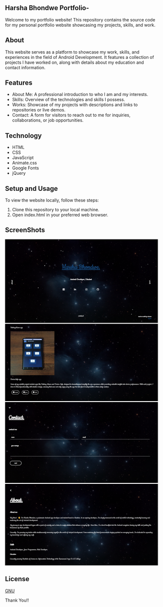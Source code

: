 ## Harsha Bhondwe Portfolio-
Welcome to my portfolio website! This repository contains the source code for my personal portfolio website showcasing my projects, skills, and work.

## About
This website serves as a platform to showcase my work, skills, and experiences in the field of Android Development. It features a collection of projects I have worked on, along with details about my education and contact information.

## Features
- About Me: A professional introduction to who I am and my interests. 
- Skills: Overview of the technologies and skills I possess.
- Works: Showcase of my projects with descriptions and links to repositories or live demos.
- Contact: A form for visitors to reach out to me for inquiries, collaborations, or job opportunities.

## Technology
- HTML
- CSS
- JavaScript
- Animate.css
- Google Fonts
- jQuery

## Setup and Usage
To view the website locally, follow these steps:

1. Clone this repository to your local machine.
2. Open index.html in your preferred web browser.

## ScreenShots
![alt text](<Images/Screenshot 2024-02-22 203209.png>)
![alt text](<Images/Screenshot 2024-02-22 203305.png>)
![alt text](<Images/Screenshot 2024-02-22 203321.png>)
![alt text](<Images/Screenshot 2024-02-23 104013.png>)

## License
[GNU](LICENCE)
 
Thank You!!